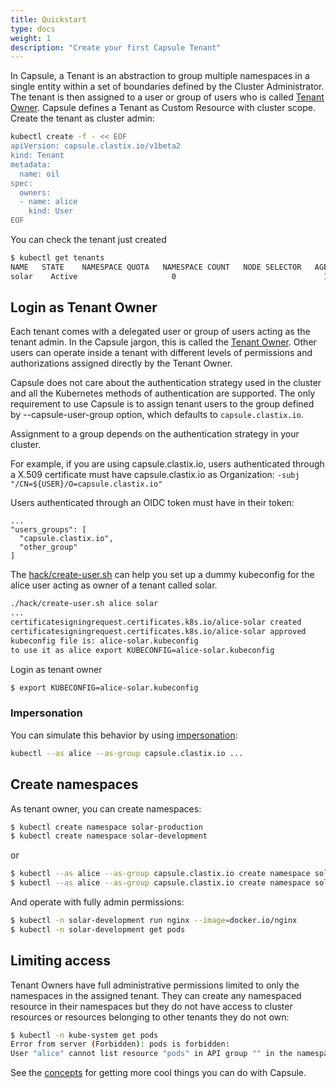 ```yaml
---
title: Quickstart
type: docs
weight: 1
description: "Create your first Capsule Tenant"
---
```


In Capsule, a Tenant is an abstraction to group multiple namespaces in a single entity within a set of boundaries defined by the Cluster Administrator. The tenant is then assigned to a user or group of users who is called [Tenant Owner](/docs/overview/architecture#ownership). Capsule defines a Tenant as Custom Resource with cluster scope. Create the tenant as cluster admin:

```bash
kubectl create -f - << EOF
apiVersion: capsule.clastix.io/v1beta2
kind: Tenant
metadata:
  name: oil
spec:
  owners:
  - name: alice
    kind: User
EOF
```

You can check the tenant just created

```bash
$ kubectl get tenants
NAME   STATE    NAMESPACE QUOTA   NAMESPACE COUNT   NODE SELECTOR   AGE
solar    Active                     0                                 10s
```

## Login as Tenant Owner

Each tenant comes with a delegated user or group of users acting as the tenant admin. In the Capsule jargon, this is called the [Tenant Owner](/docs/concepts/ownership/). Other users can operate inside a tenant with different levels of permissions and authorizations assigned directly by the Tenant Owner.

Capsule does not care about the authentication strategy used in the cluster and all the Kubernetes methods of authentication are supported. The only requirement to use Capsule is to assign tenant users to the group defined by --capsule-user-group option, which defaults to `capsule.clastix.io`.

Assignment to a group depends on the authentication strategy in your cluster.

For example, if you are using capsule.clastix.io, users authenticated through a X.509 certificate must have capsule.clastix.io as Organization: `-subj "/CN=${USER}/O=capsule.clastix.io"`

Users authenticated through an OIDC token must have in their token:

```
...
"users_groups": [
  "capsule.clastix.io",
  "other_group"
]
```

The [hack/create-user.sh](https://github.com/projectcapsule/capsule/blob/main/hack/create-user.sh) can help you set up a dummy kubeconfig for the alice user acting as owner of a tenant called solar.

```bash
./hack/create-user.sh alice solar
...
certificatesigningrequest.certificates.k8s.io/alice-solar created
certificatesigningrequest.certificates.k8s.io/alice-solar approved
kubeconfig file is: alice-solar.kubeconfig
to use it as alice export KUBECONFIG=alice-solar.kubeconfig
```

Login as tenant owner

```bash
$ export KUBECONFIG=alice-solar.kubeconfig
```

### Impersonation

You can simulate this behavior by using [impersonation](https://kubernetes.io/docs/reference/access-authn-authz/authentication/#user-impersonation):

```bash
kubectl --as alice --as-group capsule.clastix.io ...
```

## Create namespaces

As tenant owner, you can create namespaces:

```bash
$ kubectl create namespace solar-production
$ kubectl create namespace solar-development
```

or 

```bash
$ kubectl --as alice --as-group capsule.clastix.io create namespace solar-production
$ kubectl --as alice --as-group capsule.clastix.io create namespace solar-development
```

And operate with fully admin permissions:

```bash
$ kubectl -n solar-development run nginx --image=docker.io/nginx 
$ kubectl -n solar-development get pods
```

## Limiting access

Tenant Owners have full administrative permissions limited to only the namespaces in the assigned tenant. They can create any namespaced resource in their namespaces but they do not have access to cluster resources or resources belonging to other tenants they do not own:

```bash
$ kubectl -n kube-system get pods
Error from server (Forbidden): pods is forbidden:
User "alice" cannot list resource "pods" in API group "" in the namespace "kube-system"
```

See the [concepts](/docs/concepts) for getting more cool things you can do with Capsule.